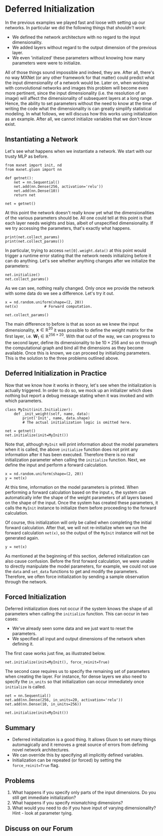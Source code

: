 # Deferred Initialization

In the previous examples we played fast and loose with setting up our networks. In particular we did the following things that *shouldn't* work:

* We defined the network architecture with no regard to the input dimensionality.
* We added layers without regard to the output dimension of the previous layer.
* We even 'initialized' these parameters without knowing how many parameters were were to initialize.

All of those things sound impossible and indeed, they are. After all, there's no way MXNet (or any other framework for that matter) could predict what the input dimensionality of a network would be. Later on, when working with convolutional networks and images this problem will become even more pertinent, since the input dimensionality (i.e. the resolution of an image) will affect the dimensionality of subsequent layers at a long range. Hence, the ability to set parameters without the need to know at the time of writing the code what the dimensionality is can greatly simplify statistical modeling. In what follows, we will discuss how this works using initialization as an example. After all, we cannot initialize variables that we don't know exist.

## Instantiating a Network

Let's see what happens when we instantiate a network. We start with our trusty MLP as before.

```{.python .input}
from mxnet import init, nd
from mxnet.gluon import nn

def getnet():
    net = nn.Sequential()
    net.add(nn.Dense(256, activation='relu'))
    net.add(nn.Dense(10))
    return net

net = getnet()
```

At this point the network doesn't really know yet what the dimensionalities of the various parameters should be. All one could tell at this point is that each layer needs weights and bias, albeit of unspecified dimensionality. If we try accessing the parameters, that's exactly what happens.

```{.python .input}
print(net.collect_params)
print(net.collect_params())
```

In particular, trying to access `net[0].weight.data()` at this point would trigger a runtime error stating that the network needs initializing before it can do anything. Let's see whether anything changes after we initialize the parameters:

```{.python .input}
net.initialize()
net.collect_params()
```

As we can see, nothing really changed. Only once we provide the network with some data do we see a difference. Let's try it out.

```{.python .input}
x = nd.random.uniform(shape=(2, 20))
net(x)            # Forward computation.

net.collect_params()
```

The main difference to before is that as soon as we knew the input dimensionality, $\mathbf{x} \in \mathbb{R}^{20}$ it was possible to define the weight matrix for the first layer, i.e. $\mathbf{W}_1 \in \mathbb{R}^{256 \times 20}$. With that out of the way, we can progress to the second layer, define its dimensionality to be $10 \times 256$ and so on through the computational graph and bind all the dimensions as they become available. Once this is known, we can proceed by initializing parameters. This is the solution to the three problems outlined above.

## Deferred Initialization in Practice

Now that we know how it works in theory, let's see when the initialization is actually triggered. In order to do so, we mock up an initializer which does nothing but report a debug message stating when it was invoked and with which parameters.

```{.python .input  n=22}
class MyInit(init.Initializer):
    def _init_weight(self, name, data):
        print('Init', name, data.shape)
        # The actual initialization logic is omitted here.

net = getnet()
net.initialize(init=MyInit())
```

Note that, although `MyInit` will print information about the model parameters when it is called, the above `initialize` function does not print any information after it has been executed.  Therefore there is no real initialization parameter when calling the `initialize` function. Next, we define the input and perform a forward calculation.

```{.python .input  n=25}
x = nd.random.uniform(shape=(2, 20))
y = net(x)
```

At this time, information on the model parameters is printed. When performing a forward calculation based on the input `x`, the system can automatically infer the shape of the weight parameters of all layers based on the shape of the input. Once the system has created these parameters, it calls the `MyInit` instance to initialize them before proceeding to the forward calculation.

Of course, this initialization will only be called when completing the initial forward calculation. After that, we will not re-initialize when we run the forward calculation `net(x)`, so the output of the `MyInit` instance will not be generated again.

```{.python .input}
y = net(x)
```

As mentioned at the beginning of this section, deferred initialization can also cause confusion. Before the first forward calculation, we were unable to directly manipulate the model parameters, for example, we could not use the `data` and `set_data` functions to get and modify the parameters. Therefore, we often force initialization by sending a sample observation through the network.

## Forced Initialization

Deferred initialization does not occur if the system knows the shape of all parameters when calling the `initialize` function. This can occur in two cases:

* We've already seen some data and we just want to reset the parameters.
* We specified all input and output dimensions of the network when defining it.

The first case works just fine, as illustrated below.

```{.python .input}
net.initialize(init=MyInit(), force_reinit=True)
```

The second case requires us to specify the remaining set of parameters when creating the layer. For instance, for dense layers we also need to specify the `in_units` so that initialization can occur immediately once `initialize` is called.

```{.python .input}
net = nn.Sequential()
net.add(nn.Dense(256, in_units=20, activation='relu'))
net.add(nn.Dense(10, in_units=256))

net.initialize(init=MyInit())
```

## Summary

* Deferred initialization is a good thing. It allows Gluon to set many things automagically and it removes a great source of errors from defining novel network architectures.
* We can override this by specifying all implicitly defined variables.
* Initialization can be repeated (or forced) by setting the `force_reinit=True` flag.


## Problems

1. What happens if you specify only parts of the input dimensions. Do you still get immediate initialization?
1. What happens if you specify mismatching dimensions?
1. What would you need to do if you have input of varying dimensionality? Hint - look at parameter tying.

## Discuss on our Forum

<div id="discuss" topic_id="2327"></div>
